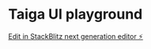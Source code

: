 # Taiga UI playground

[Edit in StackBlitz next generation editor ⚡️](https://stackblitz.com/~/github.com/taiga-family/taiga-playground)
